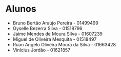 # Alunos

* Bruno Bertão Araújo Pereira - 01499499
* Gyselle Bezerra Silva - 01518796
* Jaime Mendes de Moura Silva - 01607239
* Miguel de Oliveira Mesquita - 01518497
* Ruan Angelo Oliveira Moura da Silva - 01663428
* Vinícius Jordão - 01621857